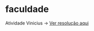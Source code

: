 # faculdade

Atividade Vinicius -> <a href="https://github.com/CarolinaCedro/faculdade/blob/master/API-Rest/resut.md"> Ver resolução aqui </a>
